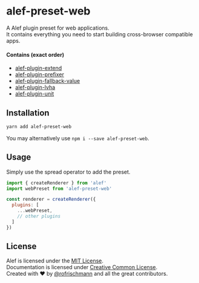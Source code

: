 # alef-preset-web

A Alef plugin preset for web applications.<br>
It contains everything you need to start building cross-browser compatible apps.

#### Contains (exact order)
* [alef-plugin-extend](../alef-plugin-extend/)
* [alef-plugin-prefixer](../alef-plugin-prefixer/)
* [alef-plugin-fallback-value](../alef-plugin-fallback-value/)
* [alef-plugin-lvha](../alef-plugin-lvha/)
* [alef-plugin-unit](../alef-plugin-unit/)


## Installation
```sh
yarn add alef-preset-web
```
You may alternatively use `npm i --save alef-preset-web`.


## Usage
Simply use the spread operator to add the preset.

```javascript
import { createRenderer } from 'alef'
import webPreset from 'alef-preset-web'

const renderer = createRenderer({
  plugins: [
    ...webPreset,
    // other plugins
  ]
})
```

## License
Alef is licensed under the [MIT License](http://opensource.org/licenses/MIT).<br>
Documentation is licensed under [Creative Common License](http://creativecommons.org/licenses/by/4.0/).<br>
Created with ♥ by [@rofrischmann](http://rofrischmann.de) and all the great contributors.
